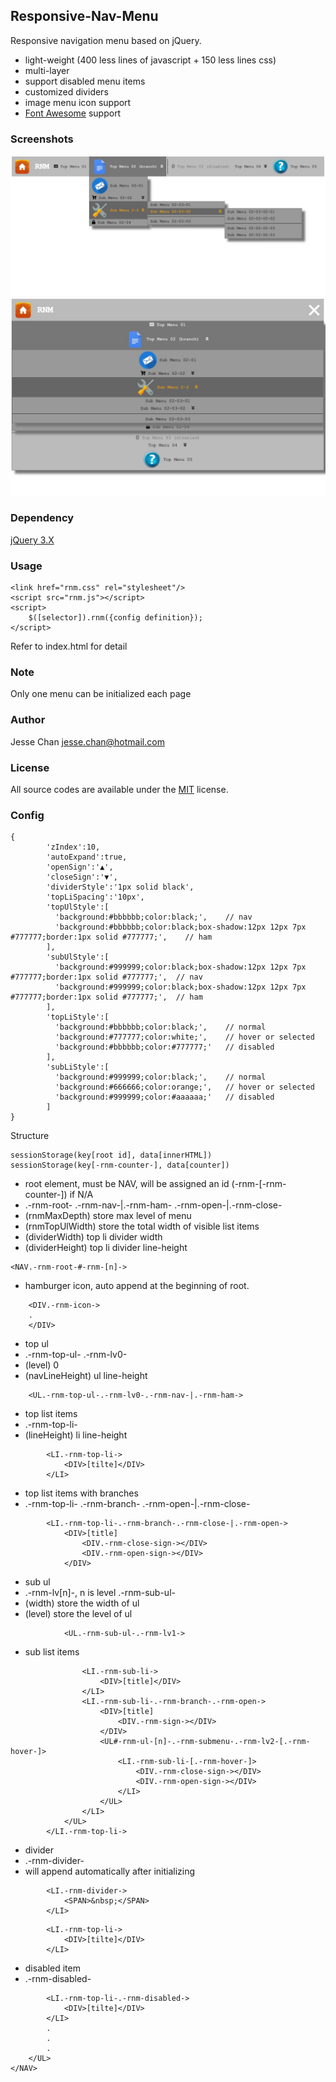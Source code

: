 ## Responsive-Nav-Menu
Responsive navigation menu based on jQuery.
* light-weight (400 less lines of javascript + 150 less lines css) 
* multi-layer
* support disabled menu items
* customized dividers
* image menu icon support
* [Font Awesome](https://fontawesome.com/) support

### Screenshots
![Menu 01](./assets/1.jpg)
![Menu 02](./assets/2.jpg)

### Dependency
[jQuery 3.X](https://jquery.com/)

### Usage

    <link href="rnm.css" rel="stylesheet"/>
    <script src="rnm.js"></script>
    <script>
        $([selector]).rnm({config definition});
    </script>

Refer to index.html for detail

### Note 
Only one menu can be initialized each page

### Author
Jesse Chan <jesse.chan@hotmail.com>    

### License
All source codes are available under the [MIT](https://opensource.org/licenses/mit-license.php) license.


### Config

    {
            'zIndex':10,   
            'autoExpand':true,
            'openSign':'▲',
            'closeSign':'▼',
            'dividerStyle':'1px solid black',
            'topLiSpacing':'10px',
            'topUlStyle':[
              'background:#bbbbbb;color:black;',    // nav
              'background:#bbbbbb;color:black;box-shadow:12px 12px 7px #777777;border:1px solid #777777;',    // ham
            ],
            'subUlStyle':[
              'background:#999999;color:black;box-shadow:12px 12px 7px #777777;border:1px solid #777777;',  // nav
              'background:#999999;color:black;box-shadow:12px 12px 7px #777777;border:1px solid #777777;',  // ham
            ],
            'topLiStyle':[
              'background:#bbbbbb;color:black;',    // normal
              'background:#777777;color:white;',    // hover or selected
              'background:#bbbbbb;color:#777777;'   // disabled
            ],
            'subLiStyle':[
              'background:#999999;color:black;',    // normal
              'background:#666666;color:orange;',   // hover or selected
              'background:#999999;color:#aaaaaa;'   // disabled
            ]
    }
Structure

    sessionStorage(key[root id], data[innerHTML])
    sessionStorage(key[-rnm-counter-], data[counter])

 * root element, must be NAV, will be assigned an id (-rnm-[-rnm-counter-]) if N/A
 * .-rnm-root- .-rnm-nav-|.-rnm-ham- .-rnm-open-|.-rnm-close-
 * (rnmMaxDepth) store max level of menu
 * (rnmTopUlWidth) store the total width of visible list items
 * (dividerWidth) top li divider width
 * (dividerHeight) top li divider line-height
 
 ```
<NAV.-rnm-root-#-rnm-[n]->
```

 * hamburger icon, auto append at the beginning of root.
```
    <DIV.-rnm-icon->
    .
    </DIV>
```
    
 * top ul
 * .-rnm-top-ul- .-rnm-lv0-
 * (level) 0
 * (navLineHeight) ul line-height
 
```
    <UL.-rnm-top-ul-.-rnm-lv0-.-rnm-nav-|.-rnm-ham->
```

 * top list items
 * .-rnm-top-li-
 * (lineHeight) li line-height
  
```
        <LI.-rnm-top-li->
            <DIV>[tilte]</DIV>
        </LI>
```

 * top list items with branches
 * .-rnm-top-li- .-rnm-branch- .-rnm-open-|.-rnm-close-
  
```
        <LI.-rnm-top-li-.-rnm-branch-.-rnm-close-|.-rnm-open->
            <DIV>[title]
                <DIV.-rnm-close-sign-></DIV>
                <DIV.-rnm-open-sign-></DIV>
            </DIV>
```

 * sub ul
 * .-rnm-lv[n]-, n is level .-rnm-sub-ul-
 * (width) store the width of ul
 * (level) store the level of ul
 
```
            <UL.-rnm-sub-ul-.-rnm-lv1->
```

 * sub list items        
 
```
                <LI.-rnm-sub-li->
                    <DIV>[title]</DIV>
                </LI>
                <LI.-rnm-sub-li-.-rnm-branch-.-rnm-open->
                    <DIV>[title]
                        <DIV.-rnm-sign-></DIV>
                    </DIV>
                    <UL#-rnm-ul-[n]-.-rnm-submenu-.-rnm-lv2-[.-rnm-hover-]>
                        <LI.-rnm-sub-li-[.-rnm-hover-]>
                            <DIV.-rnm-close-sign-></DIV>
                            <DIV.-rnm-open-sign-></DIV>
                        </LI>
                    </UL>
                </LI>
            </UL>
        </LI.-rnm-top-li->
```

 * divider
 * .-rnm-divider-
 * will append <SPAN> automatically after initializing


```
        <LI.-rnm-divider->
            <SPAN>&nbsp;</SPAN>
        </LI>
```


```
        <LI.-rnm-top-li->
            <DIV>[tilte]</DIV>
        </LI>
```

 * disabled item
 * .-rnm-disabled-

```
        <LI.-rnm-top-li-.-rnm-disabled->
            <DIV>[tilte]</DIV>
        </LI>    
        .
        .
        .
    </UL>
</NAV>
```

